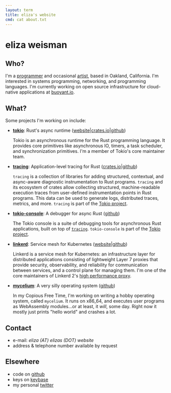 ```yaml
---
layout: term
title: eliza's website
cmd: cat about.txt
---
```


# eliza weisman

## Who?

I'm a [programmer](/code) and occasional [artist](/portfolio), based in Oakland,
California. I'm interested in systems programming, networking, and programming languages.
I'm currently working on open source infrastructure for cloud-native applications at
[buoyant.io](https://buoyant.io).

## What?

Some projects I'm working on include:

+ **[tokio]**: Rust's async runtime
  ([website][tokio]|[crates.io][tokio-crates]|[github][tokio-gh])

  Tokio is an asynchronous runtime for the Rust programming language. It
  provides core primitives like asynchronous IO, timers, a task scheduler, and
  synchronization primitives. I'm a member of Tokio's core maintainer team.

+ **[tracing][tracing-gh]**: Application-level tracing for Rust
  ([crates.io][tracing-crates]|[github][tracing-gh])

  `tracing` is a collection of libraries for adding structured, contextual, and
  async-aware diagnostic instrumentation to Rust programs. `tracing` and its
  ecosystem of crates allow collecting structured, machine-readable execution
  traces from user-defined instrumentation points in Rust programs. This data
  can be used to generate logs, distributed traces, metrics, and more.
  `tracing` is part of the [Tokio project][tokio].

+ **[tokio-console][console-gh]**: A debugger for async Rust ([github][console-gh])

  The Tokio console is a suite of debugging tools for asynchronous Rust
  applications, built on top of [`tracing`][tracing-gh].
  `tokio-console` is part of the [Tokio project][tokio].

+ **[linkerd][linkerd.io]**: Service mesh for Kubernetes
  ([website][linkerd.io]|[github][linkerd-gh])

  Linkerd is a service mesh for Kubernetes: an infrastructure layer for
  distributed applications consisting of lightweight Layer 7 proxies
  that provide security, observability, and reliability for communication
  between services, and a control plane for managing them. I'm one of the core
  maintainers of Linkerd 2's [high performance proxy][proxy-gh].

+ **[mycelium][myco-gh]**: A very silly operating system ([github][myco-gh])

  In my Copious Free Time, I'm working on writing a hobby operating system,
  called `mycelium`. It runs on x86_64, and executes user programs as
  WebAssembly modules...or at least, it *will*, some day. Right now it mostly
  just prints "hello world" and crashes a lot.

[linkerd.io]: https://linkerd.io
[linkerd-gh]: https://github.com/linkerd/linkerd2
[proxy-gh]: https://github.com/linkerd/linkerd2-proxy
[tracing-crates]: https://crates.io/crates/tracing
[tracing-gh]: https://github.com/tokio-rs/tracing
[tokio]: https://tokio.rs/
[tokio-crates]: https://crates.io/crates/tokio
[tokio-gh]: https://github.com/tokio-rs/tokio
[console-gh]: https://github.com/tokio-rs/console
[myco-gh]: https://github.com/hawkw/mycelium

## Contact

+ e-mail:<!--  _eliza (AT) buoyant (DOT) io_ or --> _eliza (AT) elizas (DOT) website_
+ address & telephone number available by request

## Elsewhere

+ code on <a class = "dir" href="https://github.com/hawkw">github</a>
+ keys on <a class = "dir" href="https://keybase.io/hawk">keybase</a>
+ my personal <a class = "dir" href = "https://twitter.com/mycoliza">twitter</a>
